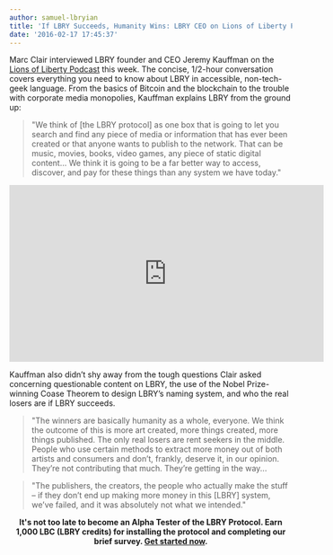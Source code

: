 ```yaml
---
author: samuel-lbryian
title: 'If LBRY Succeeds, Humanity Wins: LBRY CEO on Lions of Liberty Podcast'
date: '2016-02-17 17:45:37'
---
```


Marc Clair interviewed LBRY founder and CEO Jeremy Kauffman on the [Lions of Liberty Podcast](http://lionsofliberty.com/2016/02/17/185/) this week. The concise, 1/2-hour conversation covers everything you need to know about LBRY in accessible, non-tech-geek language. From the basics of Bitcoin and the blockchain to the trouble with corporate media monopolies, Kauffman explains LBRY from the ground up:
>"We think of [the LBRY protocol] as one box that is going to let you search and find any piece of media or information that has ever been created or that anyone wants to publish to the network. That can be music, movies, books, video games, any piece of static digital content… We think it is going to be a far better way to access, discover, and pay for these things than any system we have today."
<p style="text-align: center;"><iframe width="560" height="315" src="https://www.youtube.com/embed/9LavXUvcQfw?rel=0" frameborder="0" allowfullscreen></iframe></p>
Kauffman also didn’t shy away from the tough questions Clair asked concerning questionable content on LBRY, the use of the Nobel Prize-winning Coase Theorem to design LBRY’s naming system, and who the real losers are if LBRY succeeds.

>"The winners are basically humanity as a whole, everyone. We think the outcome of this is more art created, more things created, more things published. The only real losers are rent seekers in the middle. People who use certain methods to extract more money out of both artists and consumers and don’t, frankly, deserve it, in our opinion. They’re not contributing that much. They’re getting in the way...

>"The publishers, the creators, the people who actually make the stuff – if they don’t end up making more money in this [LBRY] system, we’ve failed, and it was absolutely not what we intended."

**<p style="text-align: center;">It's not too late to become an Alpha Tester of the LBRY Protocol. Earn 1,000 LBC (LBRY credits) for installing the protocol and completing our brief survey. [Get started now](https://lbry.com/get).</p>**